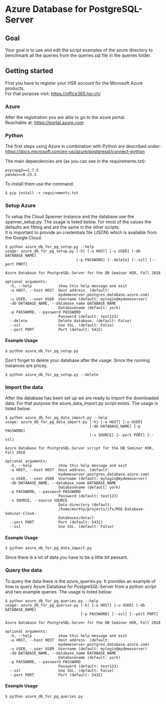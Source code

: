 # Azure Database for PostgreSQL-Server 
## Goal
Your goal is to use and edit the script examples of the azure directory to benchmark all the queries from the queries.sql file in the queries folder.

## Getting started
First you have to register your HSR account for the Microsoft Azure products.   
For that purpose visit: https://office365.hsr.ch/

### Azure
After the registration you are able to go to the azure portal.  
Reachable at: https://portal.azure.com

### Python
The first steps using Azure in combination with Python are described under:  
https://docs.microsoft.com/en-us/azure/postgresql/connect-python

The main dependencies are (as you can see in the requirements.txt):  
```
psycopg2==2.7.5
pandas==0.23.3
```

To install them use the command:
```
$ pip install -r requirements.txt
```

### Setup Azure
To setup the Cloud Spanner instance and the database use the spanner_setup.py.
The usage is listed below. For most of the values the defaults are fitting and are the same in the other scripts.  
It is important to provide an credentials file (JSON) which is available from the Google Cloud.

```
$ python azure_db_for_pg_setup.py --help
usage: azure_db_for_pg_setup.py [-h] [-a HOST] [-u USER] [-db DATABASE_NAME]
                                [-p PASSWORD] [--delete] [--ssl] [--port PORT]

Azure Database for PostgreSQL-Server for the DB Seminar HSR, Fall 2018

optional arguments:
  -h, --help            show this help message and exit
  -a HOST, --host HOST  Host address. (default:
                        mydemoserver.postgres.database.azure.com)
  -u USER, --user USER  Username (default: mylogin@mydemoserver)
  -db DATABASE_NAME, --database_name DATABASE_NAME
                        Databasename (default: york)
  -p PASSWORD, --password PASSWORD
                        Password (default: test123)
  --delete              Delete database. (default: False)
  --ssl                 Use SSL. (default: False)
  --port PORT           Port (default: 5432)

```

#### Example Usage
```
$ python azure_db_for_pg_setup.py
```
Don't forget to delete your database after the usage.
Since the running instances are pricey.

```
$ python azure_db_for_pg_setup.py --delete
```

### Import the data
After the database has been set up we are ready to import the downloaded data.
For that purpose the azure_data_import.py script exists. The usage is listed below:

```
$ python azure_db_for_pg_data_import.py --help
usage: azure_db_for_pg_data_import.py [-h] [-a HOST] [-u USER]
                                      [-db DATABASE_NAME] [-p PASSWORD]
                                      [-s SOURCE] [--port PORT] [--ssl]

Azure Database for PostgreSQL-Server script for the DB Seminar HSR, Fall 2018

optional arguments:
  -h, --help            show this help message and exit
  -a HOST, --host HOST  Host address. (default:
                        mydemoserver.postgres.database.azure.com)
  -u USER, --user USER  Username (default: mylogin@mydemoserver)
  -db DATABASE_NAME, --database_name DATABASE_NAME
                        Databasename (default: york)
  -p PASSWORD, --password PASSWORD
                        Password (default: test123)
  -s SOURCE, --source SOURCE
                        Data directory (default:
                        /home/murthy/projects/ifs/MSE-Database-Seminar-Cloud-
                        Databases/data/)
  --port PORT           Port (default: 5432)
  --ssl                 Use SSL. (default: False)
```

#### Example Usage
```
$ python azure_db_for_pg_data_import.py
```
Since there is a lot of data you have to be a little bit pessant.


### Query the data
To query the data there is the azure_queries.py. 
It provides an example of how to query Azure Database for PostgreSQL-Server from a python script and two example queries.
The usage is listed below:
```
$ python azure_db_for_pg_queries.py --help
usage: azure_db_for_pg_queries.py [-h] [-a HOST] [-u USER] [-db DATABASE_NAME]
                                  [-p PASSWORD] [--ssl] [--port PORT]

Azure Database for PostgreSQL-Server for the DB Seminar HSR, Fall 2018

optional arguments:
  -h, --help            show this help message and exit
  -a HOST, --host HOST  Host address. (default:
                        mydemoserver.postgres.database.azure.com)
  -u USER, --user USER  Username (default: mylogin@mydemoserver)
  -db DATABASE_NAME, --database_name DATABASE_NAME
                        Databasename (default: york)
  -p PASSWORD, --password PASSWORD
                        Password (default: test123)
  --ssl                 Use SSL. (default: False)
  --port PORT           Port (default: 5432)
```

#### Example Usage
```
$ python azure_db_for_pg_queries.py
```

